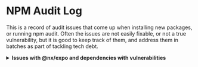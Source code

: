 # NPM Audit Log

This is a record of audit issues that come up when installing new packages, or running npm audit.
Often the issues are not easily fixable, or not a true vulnerability, but it is good to keep track of them, and address them
in batches as part of tackling tech debt.

<details>
  <summary><b>Issues with @nx/expo and dependencies with vulnerabilities</b></summary>
  <pre>

      dicer  *
      Severity: high
      Crash in HeaderParser in dicer - https://github.com/advisories/GHSA-wm7h-9275-46v2
      fix available via `npm audit fix --force`
      Will install @nx/expo@16.5.5, which is a breaking change
      node_modules/dicer
      @expo/multipart-body-parser  *
      Depends on vulnerable versions of dicer
      node_modules/@expo/multipart-body-parser
      eas-cli  >=0.28.0
      Depends on vulnerable versions of @expo/multipart-body-parser
      Depends on vulnerable versions of @expo/prebuild-config
      node_modules/eas-cli
      @nx/expo  *
      Depends on vulnerable versions of @expo/cli
      Depends on vulnerable versions of @nrwl/expo
      Depends on vulnerable versions of eas-cli
      Depends on vulnerable versions of expo
      node_modules/@nx/expo
      @nrwl/expo  >=16.6.0-beta.0
      Depends on vulnerable versions of @nx/expo
      node_modules/@nrwl/expo
      
      semver  7.0.0 - 7.5.1
      Severity: moderate
      semver vulnerable to Regular Expression Denial of Service - https://github.com/advisories/GHSA-c2qf-rxjj-qqgw
      fix available via `npm audit fix --force`
      Will install @nx/expo@16.5.5, which is a breaking change
      node_modules/@expo/image-utils/node_modules/semver
      @expo/image-utils  0.0.1-canary-20231205-250b31f || >=0.3.10-alpha.0
      Depends on vulnerable versions of semver
      node_modules/@expo/image-utils
      @expo/prebuild-config  *
      Depends on vulnerable versions of @expo/image-utils
      node_modules/@expo/prebuild-config
      node_modules/eas-cli/node_modules/@expo/prebuild-config
      @expo/cli  <=0.0.0-canary-20231123-1b19f96-4 || >=0.0.1-canary-20231125-d600e44
      Depends on vulnerable versions of @expo/prebuild-config
      node_modules/@expo/cli
      expo  >=45.0.0-beta.1
      Depends on vulnerable versions of @expo/cli
      node_modules/expo
      
      10 vulnerabilities (5 moderate, 5 high)
  </pre>
</details>
